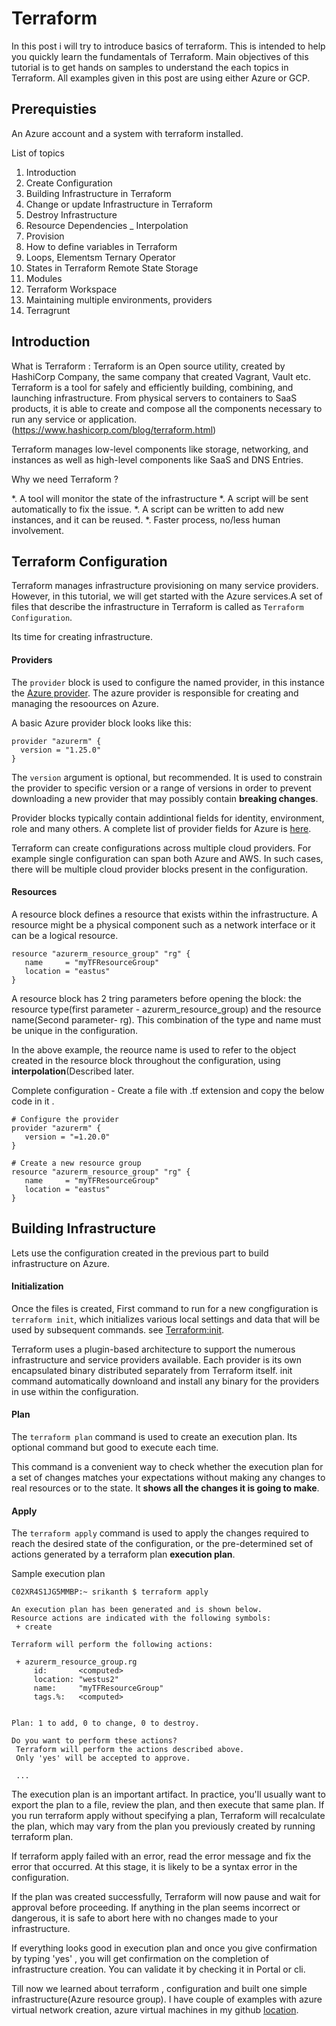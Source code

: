 # Terraform

In this post i will try to introduce basics of terraform. This is intended to help you quickly learn the fundamentals of Terraform. Main objectives of this tutorial is to get hands on samples to understand the each topics in Terraform. All examples given in this post are using either Azure or GCP. 

## Prerequisties
An Azure account and a system with terraform installed.

List of topics 

 1. Introduction
 2. Create Configuration
 3. Building Infrastructure in Terraform
 4. Change or update Infrastructure in Terraform
 5. Destroy Infrastructure 
 6. Resource Dependencies _ Interpolation
 7. Provision
 8. How to define variables in Terraform
 9. Loops, Elementsm Ternary Operator
10. States in Terraform Remote State Storage 
11. Modules
12. Terraform Workspace
13. Maintaining multiple environments, providers
14. Terragrunt


## Introduction

What is Terraform : Terraform is an Open source utility, created by HashiCorp Company, the same company that created Vagrant, Vault etc. Terraform is a tool for safely and efficiently building, combining, and launching infrastructure. From physical servers to containers to SaaS products, it is able to create and compose all the components necessary to run any service or application. (https://www.hashicorp.com/blog/terraform.html)

Terraform manages low-level components like storage, networking, and instances as well as high-level components like SaaS and DNS Entries.

Why we need Terraform ? 
   
  *. A tool will monitor the state of the infrastructure 
  *. A script will be sent automatically to fix the issue.
  *. A script can be written to add new instances, and it can be reused.
  *. Faster process, no/less human involvement.
  

## Terraform Configuration

Terraform manages infrastructure provisioning on many service providers. However, in this tutorial, we will get started with the Azure services.A set of files that describe the infrastructure in Terraform is called as `Terraform Configuration`.

Its time for creating infrastructure.

#### Providers ####
 The `provider` block is used to configure the named provider, in this instance the [Azure provider](https://www.terraform.io/docs/providers/azurerm/index.html). The azure provider is responsible for creating and managing the resoources on Azure.
 
 A basic Azure provider block looks like this: 

```
provider "azurerm" {
  version = "1.25.0"
}
 ```
 The `version` argument is optional, but recommended. It is used to constrain the provider to specific version or a range of versions in order to prevent downloading a new provider that may possibly contain **breaking changes**.
 
Provider blocks typically contain addintional fields for identity, environment, role and many others. A complete list of provider fields for Azure is [here](https://www.terraform.io/docs/providers/azurerm/index.html#argument-reference).

Terraform can create configurations across multiple cloud providers. For example single configuration can span both Azure and AWS. In such cases, there will be multiple cloud provider blocks present in the configuration.
   
#### Resources ####
  
A resource block defines a resource that exists within the infrastructure. A resource might be a physical component such as a network interface or it can be a logical resource. 

```
resource "azurerm_resource_group" "rg" {
   name     = "myTFResourceGroup"
   location = "eastus"
}
```

A resource block has 2 tring parameters before opening the block: the resource type(first parameter - azurerm_resource_group) and the resource name(Second parameter- rg). This combination of the type and name must be unique in the configuration. 

In the above example, the reource name is used to refer to the object created in the resource block throughout the configuration, using **interpolation**(Described later.

Complete configuration - Create a file with .tf extension and copy the below code in it . 

```
# Configure the provider
provider "azurerm" {
   version = "=1.20.0"
}

# Create a new resource group
resource "azurerm_resource_group" "rg" {
   name     = "myTFResourceGroup"
   location = "eastus"
}
```

## Building Infrastructure 

Lets use the configuration created in the previous part to build infrastructure on Azure. 

#### Initialization ####

Once the files is created, First command to run for a new congfiguration is ``terraform init``, which initializes various local settings and data that will be used by subsequent commands. see [Terraform:init](https://www.terraform.io/docs/commands/init.html).

Terraform uses a plugin-based architecture to support the numerous infrastructure and service providers available. Each provider is its own encapsulated binary distributed separately from Terraform itself. init command automatically downloand and install any binary for the providers in use within the configuration. 


#### Plan #### 

The ``terraform plan`` command is used to create an execution plan. Its optional command but good to execute each time.

This command is a convenient way to check whether the execution plan for a set of changes matches your expectations without making any changes to real resources or to the state. It **shows all the changes it is going to make**.

#### Apply ####

The ``terraform apply`` command is used to apply the changes required to reach the desired state of the configuration, or the pre-determined set of actions generated by a terraform plan **execution plan**.

Sample execution plan

```
C02XR4S1JG5MMBP:~ srikanth $ terraform apply

An execution plan has been generated and is shown below.
Resource actions are indicated with the following symbols:
 + create

Terraform will perform the following actions:

 + azurerm_resource_group.rg
     id:       <computed>
     location: "westus2"
     name:     "myTFResourceGroup"
     tags.%:   <computed>


Plan: 1 to add, 0 to change, 0 to destroy.

Do you want to perform these actions?
 Terraform will perform the actions described above.
 Only 'yes' will be accepted to approve.

 ...

```
The execution plan is an important artifact. In practice, you'll usually want to export the plan to a file, review the plan, and then execute that same plan. If you run terraform apply without specifying a plan, Terraform will recalculate the plan, which may vary from the plan you previously created by running terraform plan.

If terraform apply failed with an error, read the error message and fix the error that occurred. At this stage, it is likely to be a syntax error in the configuration.

If the plan was created successfully, Terraform will now pause and wait for approval before proceeding. If anything in the plan seems incorrect or dangerous, it is safe to abort here with no changes made to your infrastructure.


If everything looks good in execution plan and once you give confirmation by typing 'yes' , you will get confirmation on the completion of infrastructure creation. You can validate it by checking it in Portal or cli.

Till now we learned about terraform , configuration and built one simple infrastructure(Azure resource group). I have couple of examples with azure virtual network creation, azure virtual machines in my github [location](https://github.com/Srikanthshetty/terraform/tree/master/azure/basicexamples).

